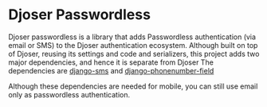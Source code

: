 # Djoser Passwordless
Djoser passwordless is a library that adds Passwordless authentication (via email or SMS) to the Djoser authentication ecosystem.
Although built on top of Djoser, reusing its settings and code and serializers, this project adds two major dependencies, and hence it is separate from Djoser
The dependencies are [django-sms](https://github.com/roaldnefs/django-sms) and [django-phonenumber-field](https://github.com/stefanfoulis/django-phonenumber-field)

Although these dependencies are needed for mobile, you can still use email only as passwordless authentication.


